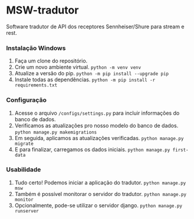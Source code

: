 # MSW-tradutor
Software tradutor de API dos receptores Sennheiser/Shure para stream e rest.

### Instalação Windows
1. Faça um clone do repositório.
2. Crie um novo ambiente virtual. `python -m venv venv`
3. Atualize a versão do pip. `python -m pip install --upgrade pip`
4. Instale todas as dependências. `python -m pip install -r requirements.txt`

### Configuração
1. Acesse o arquivo `/configs/settings.py` para incluir informações do banco de dados.
2. Verificamos as atualizações pro nosso modelo do banco de dados. `python manage.py makemigrations`
3. Em seguida, aplicamos as atualizações verificadas. `python manage.py migrate`
4. E para finalizar, carregamos os dados iniciais. `python manage.py first-data`

### Usabilidade
1. Tudo certo! Podemos iniciar a aplicação do tradutor. `python manage.py msw`
2. Também é possível monitorar o servidor do tradutor. `python manage.py monitor`
3. Opcionalmente, pode-se utilizar o servidor django. `python manage.py runserver`
